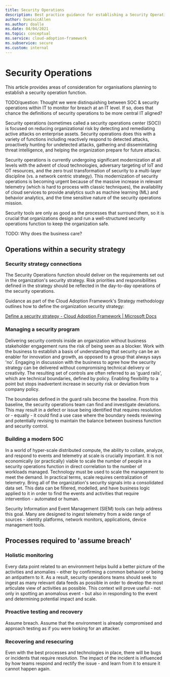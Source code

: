 ```yaml
---
title: Security Operations
description: Best practice guidance for establishing a Security Operations function
author: DominicAllen
ms.author: doalle
ms.date: 04/04/2021
ms.topic: conceptual
ms.service: cloud-adoption-framework
ms.subservice: secure
ms.custom: internal
---
```


# Security Operations

This article provides areas of consideration for organisations planning to establish a security operation function.

TODO/question: Thought we were distinquishing between SOC & security operations within IT to monitor for breach at an IT level. If so, does that chance the definitions of security operations to be more central IT aligned?

Security operations (sometimes called a security operations center (SOC)) is focused on reducing organizational risk by detecting and remediating active attacks on enterprise assets. Security operations does this with a variety of functions including reactively respond to detected attacks, proactively hunting for undetected attacks, gathering and dissemintating threat intelligence, and helping the organization prepare for future attacks.

Security operations is currently undergoing significant modernization at all levels with the advent of cloud technologies, adversary targeting of IoT and OT resources, and the zero trust transformation of security to a multi-layer discipline (vs. a network centric strategy). This modernization of security operations is becoming urgent because of the massive increase in relevant telemetry (which is hard to process with classic techniques), the availability of cloud services to provide analytics such as machine learning (ML) and behavior analytics, and the time sensitive nature of the security operations mission.

Security tools are only as good as the processes that surround them, so it is crucial that organizations design and run a well-structured security operations function to keep the organization safe.  

TODO: Why does the business care? 

## Operations within a security strategy

### Security strategy connections

The Security Operations function should deliver on the requirements set out in the organization's security strategy.
Risk priorities and responsibilities defined in the strategy should be reflected in the day-to-day operations of the security operations.

Guidance as part of the Cloud Adoption Framework's Strategy methodology outlines how to define the organization security strategy:

[Define a security strategy - Cloud Adoption Framework | Microsoft Docs](https://docs.microsoft.com/azure/cloud-adoption-framework/strategy/define-security-strategy)

### Managing a security program

Delivering security controls inside an organization without business stakeholder engagement runs the risk of being seen as a blocker.
Work with the business to establish a basis of understanding that security can be an enabler for innovation and growth, as opposed to a group that always says 'no'. Engaging in discussion with the business to agree how the security strategy can be delivered without compromising technical delivery or creativity.
The resulting set of controls are often referred to as 'guard rails', which are technical boundaries, defined by policy. Enabling flexibility to a point but stops inadvertent increase in security risk or deviation from company policy.

The boundaries defined in the guard rails become the baseline. From this baseline, the security operations team can find and investigate deviations. This may result in a defect or issue being identified that requires resolution or - equally - it could find a use case where the boundary needs reviewing and potentially revising to maintain the balance between business function and security control.

### Building a modern SOC

In a world of hyper-scale distributed compute, the ability to collate, analyze, and respond to events and telemetry at scale is crucially important.
It is not economically (or practically) viable to scale the number of people in a security operations function in direct correlation to the number of workloads managed. Technology must be used to scale the management to meet the demand.
In practical terms, scale requires centralization of telemetry. Bring all of the organization's security signals into a consolidated data set.
This data can be filtered, modelled, and have business logic applied to it in order to find the events and activities that require intervention - automated or human.

Security Information and Event Management (SIEM) tools can help address this goal. Many are designed to ingest telemetry from a wide range of sources - identity platforms, network monitors, applications, device management tools.

## Processes required to 'assume breach'

### Holistic monitoring

Every data point related to an environment helps build a better picture of the activities and anomalies - either by confirming a common behavior or being an antipattern to it.
As a result, security operations teams should seek to ingest as many relevant data feeds as possible in order to develop the most articulate view of activities as possible. This context will prove useful - not only in spotting an anomalous event - but also in responding to the event and determining potential impact and scale.

### Proactive testing and recovery

Assume breach. Assume that the environment is already compromised and approach testing as if you were looking for an attacker.

### Recovering and resecuring

Even with the best processes and technologies in place, there will be bugs or incidents that require resolution. The impact of the incident is influenced by how teams respond and rectify the issue - and learn from it to ensure it cannot happen again.
